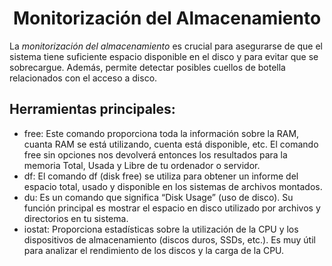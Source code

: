 # <h1 align="center"> Monitorización del Almacenamiento </h> 

La *monitorización del almacenamiento* es crucial para asegurarse de que el sistema tiene suficiente espacio disponible en el disco y para evitar que se sobrecargue. Además, permite detectar posibles cuellos de botella relacionados con el acceso a disco. 

## **Herramientas principales:** 

- free: Este comando proporciona toda la información sobre la RAM, cuanta RAM se está utilizando, cuenta está disponible, etc. El comando free sin opciones nos devolverá entonces los resultados para la memoria Total, Usada y Libre de tu ordenador o servidor. 
- df: El comando df (disk free) se utiliza para obtener un informe del espacio total, usado y disponible en los sistemas de archivos montados. 
- du: Es un comando que significa “Disk Usage” (uso de disco). Su función principal es mostrar el espacio en disco utilizado por archivos y directorios en tu sistema. 
- iostat: Proporciona estadísticas sobre la utilización de la CPU y los dispositivos de almacenamiento (discos duros, SSDs, etc.). Es muy útil para analizar el rendimiento de los discos y la carga de la CPU. 
